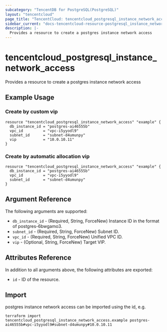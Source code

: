 ```yaml
---
subcategory: "TencentDB for PostgreSQL(PostgreSQL)"
layout: "tencentcloud"
page_title: "TencentCloud: tencentcloud_postgresql_instance_network_access"
sidebar_current: "docs-tencentcloud-resource-postgresql_instance_network_access"
description: |-
  Provides a resource to create a postgres instance network access
---
```


# tencentcloud_postgresql_instance_network_access

Provides a resource to create a postgres instance network access

## Example Usage

### Create by custom vip

```hcl
resource "tencentcloud_postgresql_instance_network_access" "example" {
  db_instance_id = "postgres-ai46555b"
  vpc_id         = "vpc-i5yyodl9"
  subnet_id      = "subnet-d4umunpy"
  vip            = "10.0.10.11"
}
```

### Create by automatic allocation vip

```hcl
resource "tencentcloud_postgresql_instance_network_access" "example" {
  db_instance_id = "postgres-ai46555b"
  vpc_id         = "vpc-i5yyodl9"
  subnet_id      = "subnet-d4umunpy"
}
```

## Argument Reference

The following arguments are supported:

* `db_instance_id` - (Required, String, ForceNew) Instance ID in the format of postgres-6bwgamo3.
* `subnet_id` - (Required, String, ForceNew) Subnet ID.
* `vpc_id` - (Required, String, ForceNew) Unified VPC ID.
* `vip` - (Optional, String, ForceNew) Target VIP.

## Attributes Reference

In addition to all arguments above, the following attributes are exported:

* `id` - ID of the resource.




## Import

postgres instance network access can be imported using the id, e.g.

```
terraform import tencentcloud_postgresql_instance_network_access.example postgres-ai46555b#vpc-i5yyodl9#subnet-d4umunpy#10.0.10.11
```

